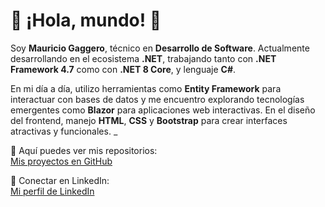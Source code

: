 # 💬 ¡Hola, mundo! 👋

Soy **Mauricio Gaggero**,  técnico en **Desarrollo de Software**. Actualmente desarrollando en el ecosistema **.NET**, trabajando tanto con **.NET Framework 4.7** como con **.NET 8 Core**, y lenguaje **C#**.

En mi día a día, utilizo herramientas como **Entity Framework** para interactuar con bases de datos y me encuentro explorando tecnologías emergentes como **Blazor** para aplicaciones web interactivas. En el diseño del frontend, manejo **HTML**, **CSS** y **Bootstrap** para crear interfaces atractivas y funcionales. _

📂 Aquí puedes ver mis repositorios:  
[Mis proyectos en GitHub](https://github.com/maurigaggero?tab=repositories)

🔗 Conectar en LinkedIn:  
[Mi perfil de LinkedIn](http://linkedin.com/in/mauriciogaggero)
